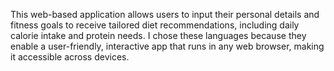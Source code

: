 This web-based application allows users to input their personal details and fitness goals to receive tailored diet recommendations, including daily calorie intake and protein needs. I chose these languages because they enable a user-friendly, interactive app that runs in any web browser, making it accessible across devices.
